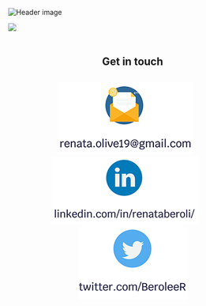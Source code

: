 ![Header image](https://github.com/RenataBeroli/RenataBeroli/blob/main/Images/Custom%20Size%20%E2%80%93%201.png?raw=true)

<div>
    <a href="https://github.com/RenataBeroli/RenataBeroli/wiki">
        <img src="https://github.com/RenataBeroli/RenataBeroli/blob/main/Images/Custom%20Size%20%E2%80%93%202.png?raw=true">
    </a>
</div>
<br>

<div align="center">
    <h2 style="margin-bottom:30px">
        Get in touch
    </h2>
</div>

<div align="center" style="text-align:center">
    <a href=mailto:renata.olive19@gmail.com?>
        <img src="https://github.com/RenataBeroli/RenataBeroli/blob/main/Images/email.png?raw=true"
        alt="Renata's Gmail" style="padding-right: 30px">
    </a>
    <a href="https://www.linkedin.com/in/renataberoli/">
        <img src="https://github.com/RenataBeroli/RenataBeroli/blob/main/Images/linkedin.png?raw=true"
            alt="Renata's LinkedIn" style="padding-right: 30px">
    </a>
    <a href="https://twitter.com/BeroleeR">
        <img src="https://github.com/RenataBeroli/RenataBeroli/blob/main/Images/twitter.png?raw=true"
            alt="Renata's twitter">
    </a>
</div>

